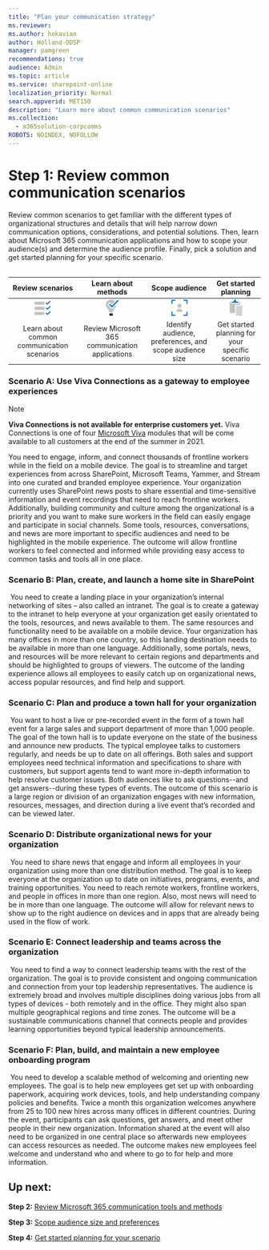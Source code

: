 ```yaml
---
title: "Plan your communication strategy"
ms.reviewer: 
ms.author: hokavian
author: Holland-ODSP
manager: pamgreen
recommendations: true
audience: Admin
ms.topic: article
ms.service: sharepoint-online
localization_priority: Normal
search.appverid: MET150
description: "Learn more about common communication scenarios"
ms.collection: 
  - m365solution-corpcomms
ROBOTS: NOINDEX, NOFOLLOW
---
```


# Step 1: Review common communication scenarios

Review common scenarios to get familiar with the different types of organizational structures and details that will help narrow down communication options, considerations, and potential solutions. Then, learn about Microsoft 365 communication applications and how to scope your audience(s) and determine the audience profile. Finally, pick a solution and get started planning for your specific scenario.
<br>
<br>


| Review scenarios    | Learn about methods |Scope audience   |Get started planning   |
| :------------------: | :------------------: |:---------------:|:---------------:|
| ![Image of a check list icon](media/task-check.png)  |   ![Image of a light bulb icon](media/bulb-blue.png) |   ![Image of a user in focus icon](media/icon-plan-personalize.png) | ![Image of a clipboard icon](media/icon-plan-plan.png) |
| Learn about common communication scenarios|Review Microsoft 365 communication applications   | Identify audience, preferences, and scope audience size  |Get started planning for your specific scenario   |


### Scenario A: Use Viva Connections as a gateway to employee experiences

>[!NOTE]
>**Viva Connections is not available for enterprise customers yet.** Viva Connections is one of four [Microsoft Viva](https://www.microsoft.com/microsoft-viva) modules that will be come available to all customers at the end of the summer in 2021.

You need to engage, inform, and connect thousands of frontline workers while in the field on a mobile device. The goal is to streamline and target experiences from across SharePoint, Microsoft Teams, Yammer, and Stream into one curated and branded employee experience. Your organization currently uses SharePoint news posts to share essential and time-sensitive information and event recordings that need to reach frontline workers. Additionally, building community and culture among the organizational is a priority and you want to make sure workers in the field can easily engage and participate in social channels. Some tools, resources, conversations, and news are more important to specific audiences and need to be highlighted in the mobile experience. The outcome will allow frontline workers to feel connected and informed while providing easy access to common tasks and tools all in one place. 


### Scenario B: Plan, create, and launch a home site in SharePoint
<image>
You need to create a landing place in your organization’s internal networking of sites – also called an intranet. The goal is to create a gateway to the intranet to help everyone at your organization get easily orientated to the tools, resources, and news available to them. The same resources and functionality need to be available on a mobile device. Your organization has many offices in more than one country, so this landing destination needs to be available in more than one language. Additionally, some portals, news, and resources will be more relevant to certain regions and departments and should be highlighted to groups of viewers. The outcome of the landing experience allows all employees to easily catch up on organizational news, access popular resources, and find help and support.


### Scenario C: Plan and produce a town hall for your organization
<image>
You want to host a live or pre-recorded event in the form of a town hall event for a large sales and support department of more than 1,000 people. The goal of the town hall is to update everyone on the state of the business and announce new products. The typical employee talks to customers regularly, and needs be up to date on all offerings. Both sales and support employees need technical information and specifications to share with customers, but support agents tend to want more in-depth information to help resolve customer issues. Both audiences like to ask questions--and get answers--during these types of events. The outcome of this scenario is a large region or division of an organization engages with new information, resources, messages, and direction during a live event that’s recorded and can be viewed later.

### Scenario D: Distribute organizational news for your organization
<image>
You need to share news that engage and inform all employees in your organization using more than one distribution method. The goal is to keep everyone at the organization up to date on initiatives, programs, events, and training opportunities. You need to reach remote workers, frontline workers, and people in offices in more than one region. Also, most news will need to be in more than one language. The outcome will allow for relevant news to show up to the right audience on devices and in apps that are already being used in the flow of work.


### Scenario E: Connect leadership and teams across the organization
<image>
You need to find a way to connect leadership teams with the rest of the organization. The goal is to provide consistent and ongoing communication and connection from your top leadership representatives. The audience is extremely broad and involves multiple disciplines doing various jobs from all types of devices - both remotely and in the office. They might also span multiple geographical regions and time zones. The outcome will be a sustainable communications channel that connects people and provides learning opportunities beyond typical leadership announcements.

### Scenario F: Plan, build, and maintain a new employee onboarding program
<image>
You need to develop a scalable method of welcoming and orienting new employees. The goal is to help new employees get set up with onboarding paperwork, acquiring work devices, tools, and help understanding company policies and benefits. Twice a month this organization welcomes anywhere from 25 to 100 new hires across many offices in different countries. During the event, participants can ask questions, get answers, and meet other people in their new organization. Information shared at the event will also need to be organized in one central place so afterwards new employees can access resources as needed. The outcome makes new employees feel welcome and understand who and where to go to for help and more information.




## Up next:

**Step 2:** [Review Microsoft 365 communication tools and methods](/SharePoint/review-communication-apps.md)
<br>

**Step 3:** [Scope audience size and preferences](/SharePoint/audience-profile.md)
<br>

**Step 4:** [Get started planning for your scenario](/SharePoint/choose-communication-method.md)


<br>
<br>
